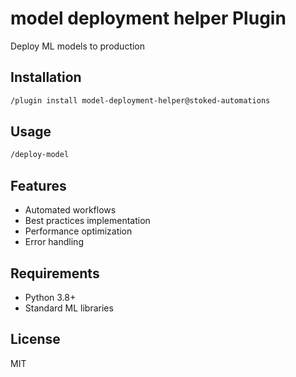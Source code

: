 # model deployment helper Plugin

Deploy ML models to production

## Installation

```bash
/plugin install model-deployment-helper@stoked-automations
```

## Usage

```bash
/deploy-model
```

## Features

- Automated workflows
- Best practices implementation
- Performance optimization
- Error handling

## Requirements

- Python 3.8+
- Standard ML libraries

## License

MIT
